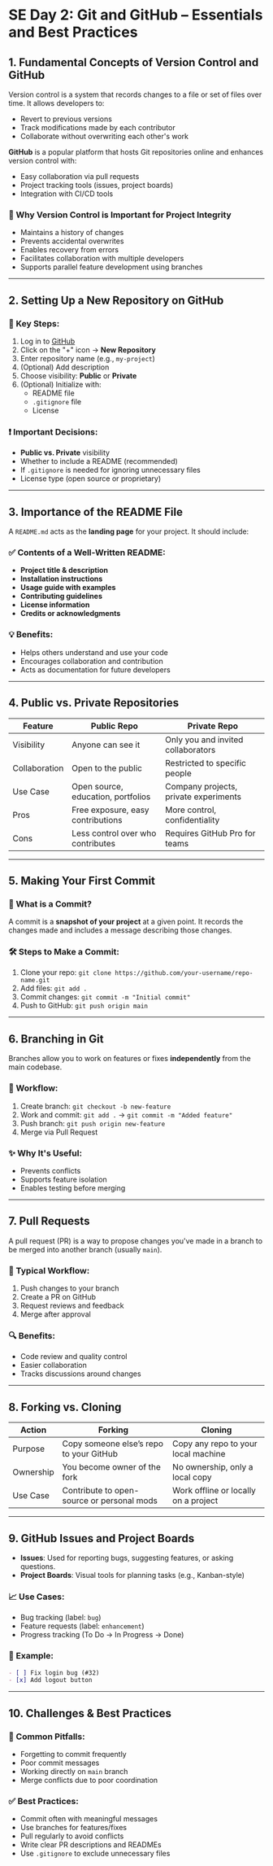 
# SE Day 2: Git and GitHub – Essentials and Best Practices

## 1. Fundamental Concepts of Version Control and GitHub

Version control is a system that records changes to a file or set of files over time. It allows developers to:
- Revert to previous versions
- Track modifications made by each contributor
- Collaborate without overwriting each other's work

**GitHub** is a popular platform that hosts Git repositories online and enhances version control with:
- Easy collaboration via pull requests
- Project tracking tools (issues, project boards)
- Integration with CI/CD tools

### 🔑 Why Version Control is Important for Project Integrity
- Maintains a history of changes
- Prevents accidental overwrites
- Enables recovery from errors
- Facilitates collaboration with multiple developers
- Supports parallel feature development using branches

---

## 2. Setting Up a New Repository on GitHub

### 🔧 Key Steps:
1. Log in to [GitHub](https://github.com/)
2. Click on the "+" icon → **New Repository**
3. Enter repository name (e.g., `my-project`)
4. (Optional) Add description
5. Choose visibility: **Public** or **Private**
6. (Optional) Initialize with:
   - README file
   - `.gitignore` file
   - License

### ❗ Important Decisions:
- **Public vs. Private** visibility
- Whether to include a README (recommended)
- If `.gitignore` is needed for ignoring unnecessary files
- License type (open source or proprietary)

---

## 3. Importance of the README File

A `README.md` acts as the **landing page** for your project. It should include:

### ✅ Contents of a Well-Written README:
- **Project title & description**
- **Installation instructions**
- **Usage guide with examples**
- **Contributing guidelines**
- **License information**
- **Credits or acknowledgments**

### 💡 Benefits:
- Helps others understand and use your code
- Encourages collaboration and contribution
- Acts as documentation for future developers

---

## 4. Public vs. Private Repositories

| Feature               | Public Repo                          | Private Repo                          |
|-----------------------|--------------------------------------|----------------------------------------|
| Visibility            | Anyone can see it                    | Only you and invited collaborators     |
| Collaboration         | Open to the public                   | Restricted to specific people          |
| Use Case              | Open source, education, portfolios   | Company projects, private experiments  |
| Pros                  | Free exposure, easy contributions    | More control, confidentiality          |
| Cons                  | Less control over who contributes    | Requires GitHub Pro for teams          |

---

## 5. Making Your First Commit

### 💬 What is a Commit?
A commit is a **snapshot of your project** at a given point. It records the changes made and includes a message describing those changes.

### 🛠️ Steps to Make a Commit:
1. Clone your repo: `git clone https://github.com/your-username/repo-name.git`
2. Add files: `git add .`
3. Commit changes: `git commit -m "Initial commit"`
4. Push to GitHub: `git push origin main`

---

## 6. Branching in Git

Branches allow you to work on features or fixes **independently** from the main codebase.

### 📌 Workflow:
1. Create branch: `git checkout -b new-feature`
2. Work and commit: `git add .` → `git commit -m "Added feature"`
3. Push branch: `git push origin new-feature`
4. Merge via Pull Request

### ✨ Why It's Useful:
- Prevents conflicts
- Supports feature isolation
- Enables testing before merging

---

## 7. Pull Requests

A pull request (PR) is a way to propose changes you've made in a branch to be merged into another branch (usually `main`).

### 🧩 Typical Workflow:
1. Push changes to your branch
2. Create a PR on GitHub
3. Request reviews and feedback
4. Merge after approval

### 🔍 Benefits:
- Code review and quality control
- Easier collaboration
- Tracks discussions around changes

---

## 8. Forking vs. Cloning

| Action     | Forking                                    | Cloning                                 |
|------------|--------------------------------------------|------------------------------------------|
| Purpose    | Copy someone else’s repo to your GitHub     | Copy any repo to your local machine      |
| Ownership  | You become owner of the fork                | No ownership, only a local copy          |
| Use Case   | Contribute to open-source or personal mods  | Work offline or locally on a project     |

---

## 9. GitHub Issues and Project Boards

- **Issues**: Used for reporting bugs, suggesting features, or asking questions.
- **Project Boards**: Visual tools for planning tasks (e.g., Kanban-style)

### 📈 Use Cases:
- Bug tracking (label: `bug`)
- Feature requests (label: `enhancement`)
- Progress tracking (To Do → In Progress → Done)

### 💬 Example:
```markdown
- [ ] Fix login bug (#32)
- [x] Add logout button
```

---

## 10. Challenges & Best Practices

### 🚫 Common Pitfalls:
- Forgetting to commit frequently
- Poor commit messages
- Working directly on `main` branch
- Merge conflicts due to poor coordination

### ✅ Best Practices:
- Commit often with meaningful messages
- Use branches for features/fixes
- Pull regularly to avoid conflicts
- Write clear PR descriptions and READMEs
- Use `.gitignore` to exclude unnecessary files

